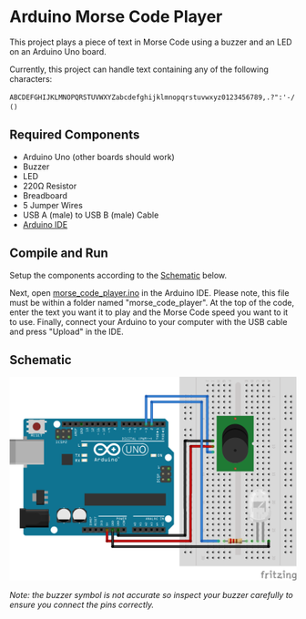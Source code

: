 # Arduino Morse Code Player
This project plays a piece of text in Morse Code using a buzzer and an LED on an Arduino Uno board.

Currently, this project can handle text containing any of the following characters:

`ABCDEFGHIJKLMNOPQRSTUVWXYZabcdefghijklmnopqrstuvwxyz0123456789,.?":'-/()`

## Required Components
- Arduino Uno (other boards should work)
- Buzzer
- LED
- 220Ω Resistor
- Breadboard
- 5 Jumper Wires
- USB A (male) to USB B (male) Cable
- [Arduino IDE](https://www.arduino.cc/en/software)

## Compile and Run
Setup the components according to the [Schematic](#schematic) below.

Next, open [morse_code_player.ino](morse_code_player/morse_code_player.ino) in the Arduino IDE. Please note, this file must be within a folder named "morse_code_player". At the top of the code, enter the text you want it to play and the Morse Code speed you want to it to use. Finally, connect your Arduino to your computer with the USB cable and press "Upload" in the IDE.

## Schematic
![Schematic](https://github.com/Daniel-Ian-Robinson/Arduino-Morse-Code-Player/blob/main/Schematic/Schematic.png)

*Note: the buzzer symbol is not accurate so inspect your buzzer carefully to ensure you connect the pins correctly.*
